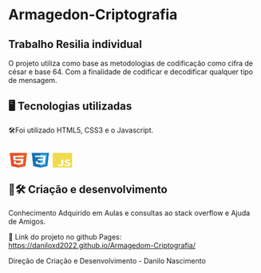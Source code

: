 # Armagedon-Criptografia

## Trabalho Resilia individual 

O projeto utiliza como base as metodologias de codificação como cifra de césar e base 64.
Com a finalidade de codificar e decodificar qualquer tipo de mensagem. 

## 🖥️ Tecnologias utilizadas

🛠️Foi utilizado HTML5, CSS3 e o Javascript.
<div style="display: inline_block"><br>
<img align="center" alt="Danilo-HTML" height="30" width="40" src="https://raw.githubusercontent.com/devicons/devicon/master/icons/html5/html5-original.svg">
<img align="center" alt="Danilo-CSS" height="30" width="40" src="https://raw.githubusercontent.com/devicons/devicon/master/icons/css3/css3-original.svg">
<img align="center" alt="Danilo-Js" height="30" width="40" src="https://raw.githubusercontent.com/devicons/devicon/master/icons/javascript/javascript-plain.svg">
</div>


## 🧠🛠️ Criação e desenvolvimento

Conhecimento Adquirido em Aulas e consultas ao stack overflow e Ajuda de Amigos.


📌 Link do projeto no github Pages: https://daniloxd2022.github.io/Armagedom-Criptografia/
 

Direção de Criação e Desenvolvimento - Danilo Nascimento

